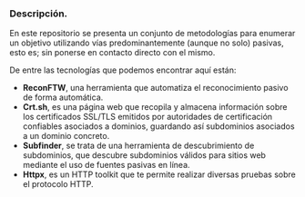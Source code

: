 ### Descripción.

En este repositorio se presenta un conjunto de metodologías para enumerar un objetivo utilizando vías predominantemente (aunque no solo) pasivas, esto es; sin ponerse en contacto directo con el mismo.

De entre las tecnologías que podemos encontrar aquí están:

- **ReconFTW**, una herramienta que automatiza el reconocimiento pasivo de forma automática.
- **Crt.sh**, es una página web que recopila y almacena información sobre los certificados SSL/TLS emitidos por autoridades de certificación confiables asociados a dominios, guardando así subdominios asociados a un dominio concreto.
- **Subfinder**, se trata de una herramienta de descubrimiento de subdominios, que descubre subdominios válidos para sitios web mediante el uso de fuentes pasivas en línea.
- **Httpx**, es un HTTP toolkit que te permite realizar diversas pruebas sobre el protocolo HTTP.
<br>